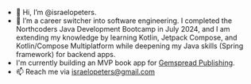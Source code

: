 - 👋 Hi, I’m @israelopeters.
- 🌱 I’m a career switcher into software engineering. I completed the Northcoders Java Development Bootcamp in July 2024, and I am extending my knowledge by learning Kotlin, Jetpack Compose, and Kotlin/Compose Multiplatform while deepening my Java skills (Spring framework) for backend apps.
- I'm currently building an MVP book app for [Gemspread Publishing](https://publishing.gemspread.com).
- 📫 Reach me via israelopeters@gmail.com

<!---
israelopeters/israelopeters is a ✨ special ✨ repository because its `README.md` (this file) appears on your GitHub profile.
You can click the Preview link to take a look at your changes.
--->
